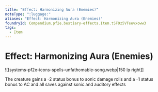 ```yaml
---
title: "Effect: Harmonizing Aura (Enemies)"
noteType: ":luggage:"
aliases: "Effect: Harmonizing Aura (Enemies)"
foundryId: Compendium.pf2e.bestiary-effects.Item.tSF9z5VTeevxoww3
tags:
  - Item
---
```


# Effect: Harmonizing Aura (Enemies)
![[systems-pf2e-icons-spells-unfathomable-song.webp|150 lp right]]

The creature gains a -2 status bonus to sonic damage rolls and a -1 status bonus to AC and all saves against sonic and auditory effects
